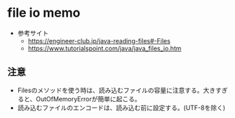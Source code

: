 # file io memo
+ 参考サイト
    * https://engineer-club.jp/java-reading-files#-Files
    * https://www.tutorialspoint.com/java/java_files_io.htm

 ## 注意
  + Filesのメソッドを使う時は、読み込むファイルの容量に注意する。大きすぎると、OutOfMemoryErrorが簡単に起こる。
  + 読み込むファイルのエンコードは、読み込む前に設定する。(UTF-8を除く)